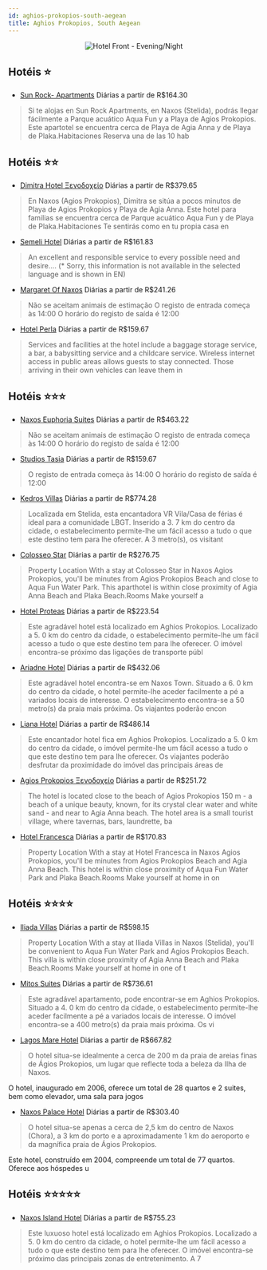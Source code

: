 ```yaml
---
id: aghios-prokopios-south-aegean
title: Aghios Prokopios, South Aegean
---
```


<center><img src="https://i.travelapi.com/hotels/14000000/13250000/13243200/13243107/0f6b2acb_z.jpg" alt="Hotel Front - Evening/Night" /></center>


## Hotéis ⭐️

-    [Sun Rock- Apartments](https://www.hurb.com/aud/https://www.hurb.com/hoteis/aghios-prokopios/sun-rock-apartments-JNP-JP314812?cmp=18055) Diárias a partir de R$164.30
   > Si te alojas en Sun Rock Apartments, en Naxos (Stelida), podrás llegar fácilmente a Parque acuático Aqua Fun y a Playa de Agios Prokopios.  Este apartotel se encuentra cerca de Playa de Agia Anna y de Playa de Plaka.Habitaciones  Reserva una de las 10 hab

## Hotéis ⭐️⭐️

-    [Dimitra Hotel Ξενοδοχείο](https://www.hurb.com/aud/https://www.hurb.com/hoteis/aghios-prokopios/dimitra-hotel-ksenodokheio-JNP-JP561604?cmp=18055) Diárias a partir de R$379.65
   > En Naxos (Agios Prokopios), Dimitra se sitúa a pocos minutos de Playa de Agios Prokopios y Playa de Agia Anna. Este hotel para familias se encuentra cerca de Parque acuático Aqua Fun y de Playa de Plaka.Habitaciones  Te sentirás como en tu propia casa en 
-    [Semeli Hotel](https://www.hurb.com/aud/https://www.hurb.com/hoteis/aghios-prokopios/semeli-hotel-JNP-JP896605?cmp=18055) Diárias a partir de R$161.83
   > An excellent and responsible service to every possible need and desire.... (* Sorry, this information is not available in the selected language and is shown in EN) 
-    [Margaret Of Naxos](https://www.hurb.com/aud/https://www.hurb.com/hoteis/aghios-prokopios/margaret-of-naxos-JNP-JP01400Y?cmp=18055) Diárias a partir de R$241.26
   > Não se aceitam animais de estimação  O registo de entrada começa às 14:00  O horário do registo de saída é 12:00
-    [Hotel Perla](https://www.hurb.com/aud/https://www.hurb.com/hoteis/aghios-prokopios/hotel-perla-JNP-JP156448?cmp=18055) Diárias a partir de R$159.67
   > Services and facilities at the hotel include a baggage storage service, a bar, a babysitting service and a childcare service. Wireless internet access in public areas allows guests to stay connected. Those arriving in their own vehicles can leave them in 

## Hotéis ⭐️⭐️⭐️

-    [Naxos Euphoria Suites](https://www.hurb.com/aud/https://www.hurb.com/hoteis/aghios-prokopios/naxos-euphoria-suites-JNP-JP01315N?cmp=18055) Diárias a partir de R$463.22
   > Não se aceitam animais de estimação  O registo de entrada começa às 14:00  O horário do registo de saída é 12:00
-    [Studios Tasia](https://www.hurb.com/aud/https://www.hurb.com/hoteis/aghios-prokopios/studios-tasia-JNP-JP315118?cmp=18055) Diárias a partir de R$159.67
   > O registo de entrada começa às 14:00 O horário do registo de saída é 12:00
-    [Kedros Villas](https://www.hurb.com/aud/https://www.hurb.com/hoteis/aghios-prokopios/kedros-villas-JNP-JP460587?cmp=18055) Diárias a partir de R$774.28
   > Localizada em Stelida, esta encantadora VR Vila/Casa de férias é ideal para a comunidade LBGT. Inserido a 3. 7 km do centro da cidade, o estabelecimento permite-lhe um fácil acesso a tudo o que este destino tem para lhe oferecer. A 3 metro(s), os visitant
-    [Colosseo Star](https://www.hurb.com/aud/https://www.hurb.com/hoteis/aghios-prokopios/colosseo-star-JNP-JP874599?cmp=18055) Diárias a partir de R$276.75
   > Property Location With a stay at Colosseo Star in Naxos Agios Prokopios, you&apos;ll be minutes from Agios Prokopios Beach and close to Aqua Fun Water Park. This aparthotel is within close proximity of Agia Anna Beach and Plaka Beach.Rooms Make yourself a
-    [Hotel Proteas](https://www.hurb.com/aud/https://www.hurb.com/hoteis/aghios-prokopios/hotel-proteas-JNP-JP313339?cmp=18055) Diárias a partir de R$223.54
   > Este agradável hotel está localizado em Aghios Prokopios. Localizado a 5. 0 km do centro da cidade, o estabelecimento permite-lhe um fácil acesso a tudo o que este destino tem para lhe oferecer. O imóvel encontra-se próximo das ligações de transporte públ
-    [Ariadne Hotel](https://www.hurb.com/aud/https://www.hurb.com/hoteis/aghios-prokopios/ariadne-hotel-JNP-JP408504?cmp=18055) Diárias a partir de R$432.06
   > Este agradável hotel encontra-se em Naxos Town. Situado a 6. 0 km do centro da cidade, o hotel permite-lhe aceder facilmente a pé a variados locais de interesse. O estabelecimento encontra-se a 50 metro(s) da praia mais próxima. Os viajantes poderão encon
-    [Liana Hotel](https://www.hurb.com/aud/https://www.hurb.com/hoteis/aghios-prokopios/liana-hotel-JNP-JP763136?cmp=18055) Diárias a partir de R$486.14
   > Este encantador hotel fica em Aghios Prokopios. Localizado a 5. 0 km do centro da cidade, o imóvel permite-lhe um fácil acesso a tudo o que este destino tem para lhe oferecer. Os viajantes poderão desfrutar da proximidade do imóvel das principais áreas de
-    [Agios Prokopios Ξενοδοχείο](https://www.hurb.com/aud/https://www.hurb.com/hoteis/aghios-prokopios/agios-prokopios-ksenodokheio-JNP-JP039687?cmp=18055) Diárias a partir de R$251.72
   > The hotel is located close to the beach of Agios Prokopios 150 m - a beach of a unique beauty, known, for its crystal clear water and white sand - and near to Agia Anna beach. The hotel area is a small tourist village, where tavernas, bars, laundrette, ba
-    [Hotel Francesca](https://www.hurb.com/aud/https://www.hurb.com/hoteis/aghios-prokopios/hotel-francesca-JNP-JP873587?cmp=18055) Diárias a partir de R$170.83
   > Property Location With a stay at Hotel Francesca in Naxos Agios Prokopios, you&apos;ll be minutes from Agios Prokopios Beach and Agia Anna Beach. This hotel is within close proximity of Aqua Fun Water Park and Plaka Beach.Rooms Make yourself at home in on

## Hotéis ⭐️⭐️⭐️⭐️

-    [Iliada Villas](https://www.hurb.com/aud/https://www.hurb.com/hoteis/aghios-prokopios/iliada-villas-JNP-JP277733?cmp=18055) Diárias a partir de R$598.15
   > Property Location With a stay at Iliada Villas in Naxos (Stelida), you&apos;ll be convenient to Aqua Fun Water Park and Agios Prokopios Beach.  This villa is within close proximity of Agia Anna Beach and Plaka Beach.Rooms Make yourself at home in one of t
-    [Mitos Suites](https://www.hurb.com/aud/https://www.hurb.com/hoteis/aghios-prokopios/mitos-suites-JNP-JP247243?cmp=18055) Diárias a partir de R$736.61
   > Este agradável apartamento, pode encontrar-se em Aghios Prokopios. Situado a 4. 0 km do centro da cidade, o estabelecimento permite-lhe aceder facilmente a pé a variados locais de interesse. O imóvel encontra-se a 400 metro(s) da praia mais próxima. Os vi
-    [Lagos Mare Hotel](https://www.hurb.com/aud/https://www.hurb.com/hoteis/aghios-prokopios/lagos-mare-hotel-JNP-JP039730?cmp=18055) Diárias a partir de R$667.82
   > O hotel situa-se idealmente a cerca de 200 m da praia de areias finas de Ágios Prokopios, um lugar que reflecte toda a beleza da Ilha de Naxos.

O hotel, inaugurado em 2006, oferece um total de 28 quartos e 2 suites, bem como elevador, uma sala para jogos
-    [Naxos Palace Hotel](https://www.hurb.com/aud/https://www.hurb.com/hoteis/aghios-prokopios/naxos-palace-hotel-JNP-JP039731?cmp=18055) Diárias a partir de R$303.40
   > O hotel situa-se apenas a cerca de 2,5 km do centro de Naxos (Chora), a 3 km do porto e a aproximadamente 1 km do aeroporto e da magnífica praia de Ágios Prokopios.

Este hotel, construído em 2004, compreende um total de 77 quartos. Oferece aos hóspedes u

## Hotéis ⭐️⭐️⭐️⭐️⭐️

-    [Naxos Island Hotel](https://www.hurb.com/aud/https://www.hurb.com/hoteis/aghios-prokopios/naxos-island-hotel-JNP-JP039709?cmp=18055) Diárias a partir de R$755.23
   > Este luxuoso hotel está localizado em Aghios Prokopios. Localizado a 5. 0 km do centro da cidade, o hotel permite-lhe um fácil acesso a tudo o que este destino tem para lhe oferecer. O imóvel encontra-se próximo das principais zonas de entretenimento. A 7
